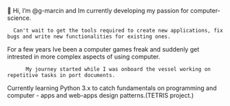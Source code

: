 👋 Hi, I’m @g-marcin and Im currently developing my passion for computer-science. 

      Can't wait to get the tools required to create new applications, fix bugs and write new functionalities for existing ones. 
  
For a few years Ive been a computer games freak and suddenly get intrested in more complex aspects of using computer. 
  
          My journey started while I was onboard the vessel working on repetitive tasks in port documents.
 
Currently learning Python 3.x to catch fundamentals on programming and computer - apps and web-apps design patterns.(TETRIS project.)

